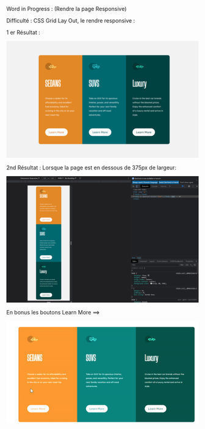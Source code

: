 Word in Progress : (Rendre la page Responsive)

Difficulté : CSS Grid Lay Out, le rendre responsive :

1 er Résultat : 

![Screenshot](Colonnes.png)


2nd Résultat : Lorsque la page est en dessous de 375px de largeur:

![Screenshot](Responsive.png)

En bonus les boutons Learn More ==> 

![Screenshot](GifR.gif)
